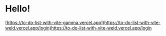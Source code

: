 # Hello!
[https://to-do-list-with-vite-gamma.vercel.app](https://to-do-list-with-vite-weld.vercel.app/login)https://to-do-list-with-vite-weld.vercel.app/login


